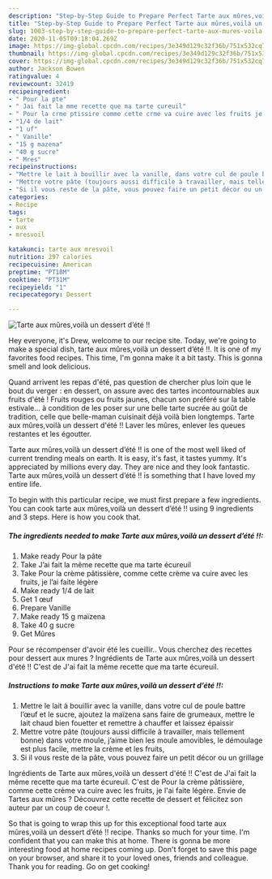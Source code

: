 ```yaml
---
description: "Step-by-Step Guide to Prepare Perfect Tarte aux mûres,voilà un dessert d’été !!"
title: "Step-by-Step Guide to Prepare Perfect Tarte aux mûres,voilà un dessert d’été !!"
slug: 1003-step-by-step-guide-to-prepare-perfect-tarte-aux-mures-voila-un-dessert-dete
date: 2020-11-05T09:18:04.269Z
image: https://img-global.cpcdn.com/recipes/3e349d129c32f36b/751x532cq70/tarte-aux-muresvoila-un-dessert-dete-photo-principale-de-la-recette.jpg
thumbnail: https://img-global.cpcdn.com/recipes/3e349d129c32f36b/751x532cq70/tarte-aux-muresvoila-un-dessert-dete-photo-principale-de-la-recette.jpg
cover: https://img-global.cpcdn.com/recipes/3e349d129c32f36b/751x532cq70/tarte-aux-muresvoila-un-dessert-dete-photo-principale-de-la-recette.jpg
author: Jackson Bowen
ratingvalue: 4
reviewcount: 32419
recipeingredient:
- " Pour la pte"
- " Jai fait la mme recette que ma tarte cureuil"
- " Pour la crme ptissire comme cette crme va cuire avec les fruits je lai faite lgre"
- "1/4 de lait"
- "1 uf"
- " Vanille"
- "15 g mazena"
- "40 g sucre"
- " Mres"
recipeinstructions:
- "Mettre le lait à bouillir avec la vanille, dans votre cul de poule battre l’œuf et le sucre, ajoutez la maïzena sans faire de grumeaux, mettre le lait chaud bien fouetter et remettre à chauffer et laissez épaissir"
- "Mettre votre pâte (toujours aussi difficile à travailler, mais tellement bonne) dans votre moule, j’aime bien les moule amovibles, le démoulage est plus facile, mettre la crème et les fruits,"
- "Si il vous reste de la pâte, vous pouvez faire un petit décor ou un grillage"
categories:
- Recipe
tags:
- tarte
- aux
- mresvoil

katakunci: tarte aux mresvoil 
nutrition: 297 calories
recipecuisine: American
preptime: "PT18M"
cooktime: "PT31M"
recipeyield: "1"
recipecategory: Dessert

---
```



![Tarte aux mûres,voilà un dessert d’été !!](https://img-global.cpcdn.com/recipes/3e349d129c32f36b/751x532cq70/tarte-aux-muresvoila-un-dessert-dete-photo-principale-de-la-recette.jpg)

Hey everyone, it's Drew, welcome to our recipe site. Today, we're going to make a special dish, tarte aux mûres,voilà un dessert d’été !!. It is one of my favorites food recipes. This time, I'm gonna make it a bit tasty. This is gonna smell and look delicious.

Quand arrivent les repas d&#39;été, pas question de chercher plus loin que le bout du verger : en dessert, on assure avec des tartes incontournables aux fruits d&#39;été ! Fruits rouges ou fruits jaunes, chacun son préféré sur la table estivale… à condition de les poser sur une belle tarte sucrée au goût de tradition, celle que belle-maman cuisinait déjà voilà bien longtemps. Tarte aux mûres,voilà un dessert d&#39;été !! Laver les mûres, enlever les queues restantes et les égoutter.

Tarte aux mûres,voilà un dessert d’été !! is one of the most well liked of current trending meals on earth. It is easy, it's fast, it tastes yummy. It's appreciated by millions every day. They are nice and they look fantastic. Tarte aux mûres,voilà un dessert d’été !! is something that I have loved my entire life.


To begin with this particular recipe, we must first prepare a few ingredients. You can cook tarte aux mûres,voilà un dessert d’été !! using 9 ingredients and 3 steps. Here is how you cook that.

<!--inarticleads1-->

##### The ingredients needed to make Tarte aux mûres,voilà un dessert d’été !!:

1. Make ready  Pour la pâte
1. Take  J’ai fait la même recette que ma tarte écureuil
1. Take  Pour la crème pâtissière, comme cette crème va cuire avec les fruits, je l’ai faite légère
1. Make ready 1/4 de lait
1. Get 1 œuf
1. Prepare  Vanille
1. Make ready 15 g maïzena
1. Take 40 g sucre
1. Get  Mûres


Pour se récompenser d&#39;avoir été les cueillir.. Vous cherchez des recettes pour dessert aux mures ? Ingrédients de Tarte aux mûres,voilà un dessert d&#39;été !! C&#39;est de J&#39;ai fait la même recette que ma tarte écureuil. 

<!--inarticleads2-->

##### Instructions to make Tarte aux mûres,voilà un dessert d’été !!:

1. Mettre le lait à bouillir avec la vanille, dans votre cul de poule battre l’œuf et le sucre, ajoutez la maïzena sans faire de grumeaux, mettre le lait chaud bien fouetter et remettre à chauffer et laissez épaissir
1. Mettre votre pâte (toujours aussi difficile à travailler, mais tellement bonne) dans votre moule, j’aime bien les moule amovibles, le démoulage est plus facile, mettre la crème et les fruits,
1. Si il vous reste de la pâte, vous pouvez faire un petit décor ou un grillage


Ingrédients de Tarte aux mûres,voilà un dessert d&#39;été !! C&#39;est de J&#39;ai fait la même recette que ma tarte écureuil. C&#39;est de Pour la crème pâtissière, comme cette crème va cuire avec les fruits, je l&#39;ai faite légère. Envie de Tartes aux mûres ? Découvrez cette recette de dessert et félicitez son auteur par un coup de coeur !. 

So that is going to wrap this up for this exceptional food tarte aux mûres,voilà un dessert d’été !! recipe. Thanks so much for your time. I'm confident that you can make this at home. There is gonna be more interesting food at home recipes coming up. Don't forget to save this page on your browser, and share it to your loved ones, friends and colleague. Thank you for reading. Go on get cooking!
